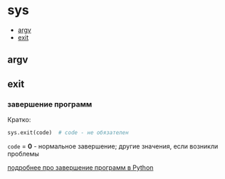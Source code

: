 sys
===

- [argv](#argv)
- [exit](#exit)


<a name="argv"></a> argv
------------------------



<a name="exit"></a> exit
------------------------

### завершение программ

Кратко:

```python
sys.exit(code)  # code - не обязателен
```

`code` = **0** - нормальное завершение; другие значения, если возникли проблемы

[подробнее про завершение программ в Python](./sys/exit.md)

